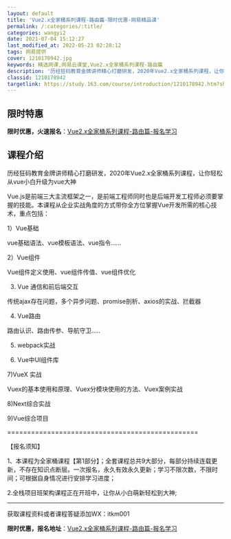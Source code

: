 ```yaml
---
layout: default
title: 'Vue2.x全家桶系列课程-路由篇-限时优惠-网易精品课'
permalink: /:categories/:title/
categories: wangyi2
date: 2021-07-04 15:12:27
last_modified_at: 2022-05-23 02:28:12
tags: 网易提供
cover: 1210178942.jpg
keywords: 精选网课,网易云课堂,Vue2.x全家桶系列课程-路由篇
description: '历经狂码教育金牌讲师精心打磨研发，2020年Vue2.x全家桶系列课程，让你轻松从vue小白升级为vue大神Vue.js'
classid: 1210178942
targetlink: https://study.163.com/course/introduction/1210178942.htm?share=1&shareId=1025206652&utm_campaign=share&utm_medium=iphoneShare&utm_source=&utm_u=1025206652
---
```


## 限时特惠

**限时优惠，火速报名**：[Vue2.x全家桶系列课程-路由篇-报名学习](https://study.163.com/course/introduction/1210178942.htm?share=1&shareId=1025206652&utm_campaign=share&utm_medium=iphoneShare&utm_source=&utm_u=1025206652)

## 课程介绍

历经狂码教育金牌讲师精心打磨研发，2020年Vue2.x全家桶系列课程，让你轻松从vue小白升级为vue大神

Vue.js是前端三大主流框架之一，是前端工程师同时也是后端开发工程师必须要掌握的技能。本课程从企业实战角度的方式带你全方位掌握Vue开发所需的核心技术，重点包括：

1）Vue基础

vue基础语法、vue模板语法、vue指令......

2）Vue组件

Vue组件定义使用、vue组件传值、vue组件优化

3) Vue 通信和前后端交互

传统ajax存在问题，多个异步问题、promise剖析、axios的实战、拦截器

4) Vue路由

路由认识、路由传参、导航守卫.....

5) webpack实战

6) Vue中UI组件库

7)VueX 实战

Vuex的基本使用和原理、Vuex分模块使用的方法、Vuex案例实战

8)Next综合实战

9)Vue综合项目

================================================

【报名须知】

1、本课程为全家桶课程【第1部分】；全套课程总共9大部分，每部分持续连载更新，不存在知识点断层。一次报名，永久有效永久更新；学习不限次数，不限时间；可根据自身情况进行安排学习进度；

2.全栈项目班架构课程正在开班中，让你从小白萌新轻松到大神;

-------------------

获取课程资料或者课程答疑添加WX：itkm001

**限时优惠，报名地址**：[Vue2.x全家桶系列课程-路由篇-报名学习](https://study.163.com/course/introduction/1210178942.htm?share=1&shareId=1025206652&utm_campaign=share&utm_medium=iphoneShare&utm_source=&utm_u=1025206652)

